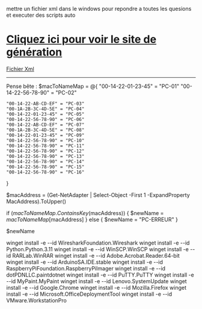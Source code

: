 

mettre un fichier xml dans le windows pour repondre a toutes les quesions et executer des scripts auto

<a href="https://schneegans.de/windows/unattend-generator/">Cliquez ici pour voir le site de génération </a>
=
<a href="https://github.com/Jayas4/Public-/blob/main/autounattend.xml">Fichier Xml</a>

----------------------------------------------------------------------------------------------------------------------------------------------------------------------------------------------------


Pense bête :
$macToNameMap = @{
    "00-14-22-01-23-45" = "PC-01"
    "00-14-22-56-78-90" = "PC-02"

    "00-14-22-AB-CD-EF" = "PC-03"
    "00-1A-2B-3C-4D-5E" = "PC-04"
	"00-14-22-01-23-45" = "PC-05"
    "00-14-22-56-78-90" = "PC-06"
    "00-14-22-AB-CD-EF" = "PC-07"
    "00-1A-2B-3C-4D-5E" = "PC-08"
	"00-14-22-01-23-45" = "PC-09"
    "00-14-22-56-78-90" = "PC-10"
    "00-14-22-56-78-90" = "PC-11"
    "00-14-22-56-78-90" = "PC-12"
    "00-14-22-56-78-90" = "PC-13"
    "00-14-22-56-78-90" = "PC-14"
	"00-14-22-56-78-90" = "PC-15"
    "00-14-22-56-78-90" = "PC-16"
}

$macAddress = (Get-NetAdapter | Select-Object -First 1 -ExpandProperty MacAddress).ToUpper()

if ($macToNameMap.ContainsKey($macAddress)) {
    $newName = $macToNameMap[$macAddress]
} else {
    $newName = "PC-ERREUR"
}

$newName

winget install -e --id WiresharkFoundation.Wireshark
winget install -e --id Python.Python.3.11
winget install -e --id WinSCP.WinSCP
winget install -e --id RARLab.WinRAR
winget install -e --id Adobe.Acrobat.Reader.64-bit
winget install -e --id ArduinoSA.IDE.stable
winget install -e --id RaspberryPiFoundation.RaspberryPiImager
winget install -e --id dotPDNLLC.paintdotnet
winget install -e --id PuTTY.PuTTY
winget install -e --id MyPaint.MyPaint
winget install -e --id Lenovo.SystemUpdate
winget install -e --id Google.Chrome
winget install -e --id Mozilla.Firefox
winget install -e --id Microsoft.OfficeDeploymentTool
winget install -e --id VMware.WorkstationPro




